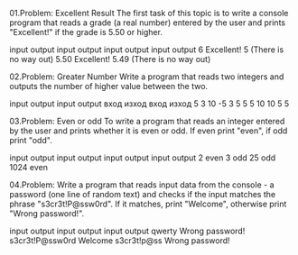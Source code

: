 01.Problem: Excellent Result
The first task of this topic is to write a console program that reads a grade (a real number) 
entered by the user and prints "Excellent!" if the grade is 5.50 or higher.

input	output	     input	output		                input	output	      input	output
6	    Excellent!	 5	    (There is no way out)		  5.50	Excellent!		5.49	(There is no way out)

02.Problem: Greater Number
Write a program that reads two integers and outputs the number of higher value between the two.

input  output	 input	output	вход	изход		вход	изход
5              3              10            -5
3	    5		  	 5		  5       10    10      5     5	

03.Problem: Even or odd
To write a program that reads an integer entered by the user and prints whether it is even or odd.
If even print "even", if odd print "odd".

input	output	input	output	input	output	input	output
2	    even		3	    odd		  25	  odd		  1024	even

04.Problem: Write a program that reads input data from the console - a password (one line of random text) and checks
if the input matches the phrase "s3cr3t!P@ssw0rd". If it matches, print "Welcome", otherwise print "Wrong password!".

input	  output	          input	          output		input	      output
qwerty	Wrong password!		s3cr3t!P@ssw0rd	Welcome		s3cr3t!p@ss	Wrong password!



